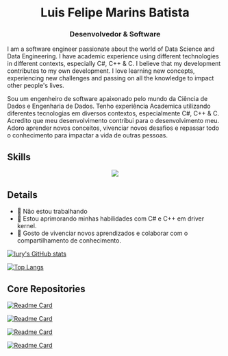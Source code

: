 <h1 align="center">Luis Felipe Marins Batista</h1>
<h3 align="center">Desenvolvedor & Software</h3>


I am a software engineer passionate about the world of Data Science and Data Engineering. I have academic experience using different technologies in different contexts, especially C#, C++ & C. I believe that my development contributes to my own development. I love learning new concepts, experiencing new challenges and passing on all the knowledge to impact other people's lives.

Sou um engenheiro de software apaixonado pelo mundo da Ciência de Dados e Engenharia de Dados. Tenho experiência Academica utilizando diferentes tecnologias em diversos contextos, especialmente C#, C++ & C. Acredito que meu desenvolvimento contribui para o desenvolvimento meu. Adoro aprender novos conceitos, vivenciar novos desafios e repassar todo o conhecimento para impactar a vida de outras pessoas.


## Skills
<p align="center">
  <a href="https://linkedin.com/in/luis-felipe-marins-batista-a1a037207">
    <img src="https://skillicons.dev/icons?i=git,docker,c,vim,ae,angular,bootstrap,c,cpp,cs,css,discord,dotnet,github,html,js,linkedin,nodejs" />
  </a>
</p>

## Details
- 🔭 Não estou trabalhando
- 🌱 Estou aprimorando minhas habilidades com C# e C++ em driver kernel.
- 🤗 Gosto de vivenciar novos aprendizados e colaborar com o compartilhamento de conhecimento.

[![Iury's GitHub stats](https://github-readme-stats.vercel.app/api?username=Luis-Batista-Code&show_icons=true&theme=radical)](https://github.com/anuraghazra/github-readme-stats)

[![Top Langs](https://github-readme-stats.vercel.app/api/top-langs/?username=Luis-Batista-Code&layout=compact&theme=radical)](https://github.com/anuraghazra/github-readme-stats)


## Core Repositories

[![Readme Card](https://github-readme-stats.vercel.app/api/pin/?username=Luis-Batista-Code&repo=TCC&theme=radical)](https://github.com/Luis-Batista-Code/TCC)

[![Readme Card](https://github-readme-stats.vercel.app/api/pin/?username=Luis-Batista-Code&repo=Discord-bot&theme=radical)](https://github.com/Luis-Batista-Code/Discord-bot)

[![Readme Card](https://github-readme-stats.vercel.app/api/pin/?username=Luis-Batista-Code&repo=WallHack-Aprendizado&theme=radical)](https://github.com/Luis-Batista-Code/WallHack-Aprendizado)

[![Readme Card](https://github-readme-stats.vercel.app/api/pin/?username=Luis-Batista-Code&repo=AimBot-Aprendizado&theme=radical)](https://github.com/Luis-Batista-Code/AimBot-Aprendizado)
